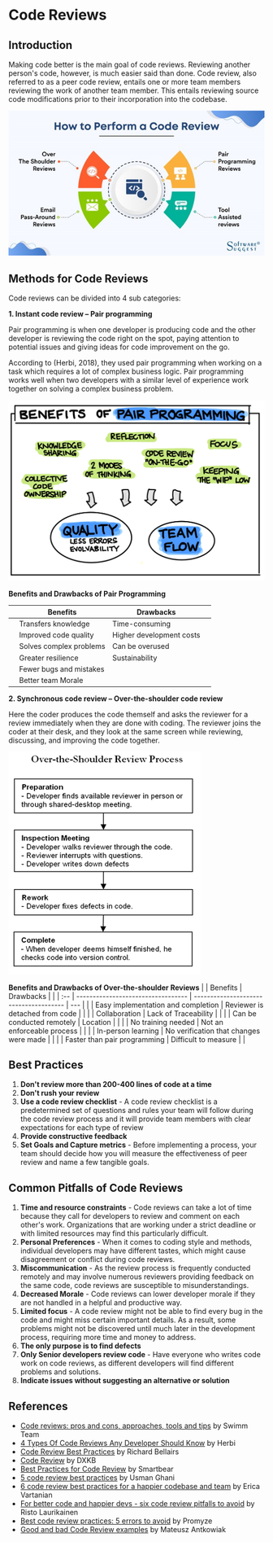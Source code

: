 # Code Reviews
## Introduction
Making code better is the main goal of code reviews. Reviewing another person's code, however, is much easier said than done. Code review, also referred to as a peer code review, entails one or more team members reviewing the work of another team member. This entails reviewing source code modifications prior to their incorporation into the codebase.

![Code review methods](../images/codeReview.jpg)

## Methods for Code Reviews

Code reviews can be divided into 4 sub categories:

**1. Instant code review – Pair programming**

Pair programming is when one developer is producing code and the other developer is reviewing the code right on the spot, paying attention to potential issues and giving ideas for code improvement on the go. 

According to (Herbi, 2018), they used pair programming when working on a task which requires a lot of complex business logic. Pair programming works well when two developers with a similar level of experience work together on solving a complex business problem.

![Benefits of Pair Programming Image](../images/PairProgramming.jpg)

**Benefits and Drawbacks of Pair Programming**

|     | Benefits                | Drawbacks                |     |
| :-- | ----------------------- | ------------------------ | --- |
|     | Transfers knowledge     | Time-consuming           |     |
|     | Improved code quality   | Higher development costs |     |
|     | Solves complex problems | Can be overused          |     |
|     | Greater resilience      | Sustainability           |     |
|     | Fewer bugs and mistakes |                          |     |
|     | Better team Morale      |                          |     |


**2. Synchronous code review – Over-the-shoulder code review**

Here the coder produces the code themself and asks the reviewer for a review immediately when they are done with coding. The reviewer joins the coder at their desk, and they look at the same screen while reviewing, discussing, and improving the code together.

![Over-the-Shoulder Review Process Image](../images/overTheShoulder.png)

**Benefits and Drawbacks of Over-the-shoulder Reviews**
|     | Benefits                           | Drawbacks                              |     |
| :-- | ---------------------------------- | -------------------------------------- | --- |
|     | Easy implementation and completion | Reviewer is detached from code         |     |
|     | Collaboration                      | Lack of Traceability                   |     |
|     | Can be conducted remotely          | Location                               |     |
|     | No training needed                 | Not an enforceable process             |     |
|     | In-person learning                 | No verification that changes were made |     |
|     | Faster than pair programming       | Difficult to measure                   |     |

## Best Practices
1. **Don't review more than 200-400 lines of code at a time**
2. **Don't rush your review** 
3. **Use a code review checklist** -  A code review checklist is a predetermined set of questions and rules your team will follow during the code review process and it will provide team members with clear expectations for each type of review
4. **Provide constructive feedback**
5. **Set Goals and Capture metrics** - Before implementing a process, your team should decide how you will measure the effectiveness of peer review and name a few tangible goals. 

## Common Pitfalls of Code Reviews 

1. **Time and resource constraints** - Code reviews can take a lot of time because they call for developers to review and comment on each other's work. Organizations that are working under a strict deadline or with limited resources may find this particularly difficult.
2. **Personal Preferences** - When it comes to coding style and methods, individual developers may have different tastes, which might cause disagreement or conflict during code reviews.
3. **Miscommunication** - As the review process is frequently conducted remotely and may involve numerous reviewers providing feedback on the same code, code reviews are susceptible to misunderstandings. 
4. **Decreased Morale** - Code reviews can lower developer morale if they are not handled in a helpful and productive way.
5. **Limited focus** - A code review might not be able to find every bug in the code and might miss certain important details. As a result, some problems might not be discovered until much later in the development process, requiring more time and money to address.
6. **The only purpose is to find defects** 
7. **Only Senior developers review code** - Have everyone who writes code work on code reviews, as different developers will find different problems and solutions.
8. **Indicate issues without suggesting an alternative or solution** 


## References
- [Code reviews: pros and cons, approaches, tools and tips](https://swimm.io/learn/code-reviews/code-reviews-pros-and-cons-approaches-tools-and-tips/) by Swimm Team
- [4 Types Of Code Reviews Any Developer Should Know](https://www.scrum-tips.com/agile/types-of-code-reviews/#:~:text=Instant%20code%20review%E2%80%94also%20known,as%20meeting%2Dbased%20code%20review) by Herbi
- [Code Review Best Practices](https://www.perforce.com/blog/qac/9-best-practices-for-code-review) by Richard Bellairs
- [Code Review](https://developerexperience.io/articles/code-review) by DXKB
- [Best Practices for Code Review](https://smartbear.com/learn/code-review/best-practices-for-peer-code-review/) by Smartbear
- [5 code review best practices](https://www.atlassian.com/blog/add-ons/code-review-best-practices) by Usman Ghani
- [6 code review best practices for a happier codebase and team](https://www.educative.io/blog/code-review-best-practices) by Erica Vartanian
- [For better code and happier devs - six code review pitfalls to avoid](https://polarsquad.com/blog/make-code-reviews-work) by Risto Laurikainen
- [Best code review practices: 5 errors to avoid](https://www.promyze.com/code-review-best-practices/) by Promyze
- [Good and bad Code Review examples](https://medium.com/transparent-data-eng/good-and-bad-code-review-examples-219c0024e6b0) by Mateusz Antkowiak